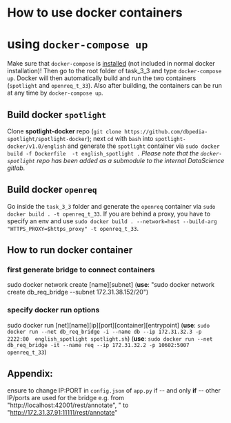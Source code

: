 # How to use docker containers

# using `docker-compose up`
Make sure that `docker-compose` is [installed](https://docs.docker.com/compose/install/) (not included in normal docker installation)! Then go to the root folder of task_3_3 and type `docker-compose up`. Docker will then automatically build and run the two containers (`spotlight` and `openreq_t_33`). Also after building, the containers can be run at any time by `docker-compose up`.


## Build docker `spotlight`
Clone **spotlight-docker** repo (`git clone https://github.com/dbpedia-spotlight/spotlight-docker`); next `cd` with `bash` into `spotlight-docker/v1.0/english` and generate the `spotlight` container via `sudo docker build -f Dockerfile  -t english_spotlight .`
*Please note that the `docker-spotlight` repo has been added as a submodule to the internal DataScience gitlab.* 
###
## Build docker `openreq`
Go inside the `task_3_3` folder and generate the `openreq` container via `sudo docker build . -t openreq_t_33`. If you are behind a proxy, you have to specify an env and use `sudo docker build . --network=host --build-arg "HTTPS_PROXY=$https_proxy" -t openreq_t_33`.
###
## How to run docker container

### first generate bridge to connect containers
sudo docker network create [name][subnet]
(**use**: "sudo docker network create db_req_bridge --subnet 172.31.38.152/20")


### specify docker run options
sudo docker run [net][name][ip][port][container][entrypoint]
(**use**: `sudo docker run --net db_req_bridge -i --name db --ip 172.31.32.3 -p 2222:80  english_spotlight spotlight.sh`)
(**use**: `sudo docker run --net db_req_bridge -it --name req --ip 172.31.32.2 -p 10602:5007 openreq_t_33`)

###
## Appendix:
 ensure to change IP:PORT in `config.json` of `app.py` if -- and only **if** -- other IP/ports are used for the bridge
e.g. from "http://localhost:42001/rest/annotate", " to "http://172.31.37.91:11111/rest/annotate"
